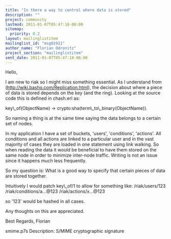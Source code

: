 ```yaml
---
title: "Is there a way to control where data is stored"
description: ""
project: community
lastmod: 2011-01-07T05:47:18-08:00
sitemap:
  priority: 0.2
layout: mailinglistitem
mailinglist_id: "msg01911"
author_name: "Florian Odronitz"
project_section: "mailinglistitem"
sent_date: 2011-01-07T05:47:18-08:00
---
```



Hello,

I am new to riak so I might miss something essential.
As I understand from (http://wiki.basho.com/Replication.html), the decision 
about where a piece of data is stored depends on the key (and the ring).
Looking at the source code this is defined in chash.erl as:

key\\_of(ObjectName) -&gt; 
 crypto:sha(term\\_to\\_binary(ObjectName)).

So naming a thing is at the same time saying the data belongs to a certain set 
of nodes.

In my application I have a set of buckets, 'users', 'conditions', 'actions'. 
All conditions and all actions are linked to a particular user and in the vast 
majority of cases they are loaded in one statement using link walking.
So when reading the data it would be beneficial to have them stored on the same 
node in order to minimize inter-node traffic. Writing is not an issue since it 
happens much less frequently.

So my question is: What is a good way to specify that certain pieces of data 
are stored together.

Intuitively I would patch key\\_of/1 to allow for something like:
/riak/users/123
/riak/conditions/a...@123
/riak/actions/x...@123

so '123' would be hashed in all cases.

Any thoughts on this are appreciated.

Best Regards,
Florian

smime.p7s
Description: S/MIME cryptographic signature
